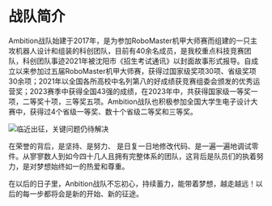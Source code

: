# 战队简介

Ambition战队始建于2017年，是为参加RoboMaster机甲大师赛而组建的一只主攻机器人设计和组装的科创团队，目前有40余名成员，是我校重点科技竞赛团队，科创团队事迹2021年被沈阳市《招生考试通讯》以封面故事形式报导。自成立以来参加过五届RoboMaster机甲大师赛，获得过国家级奖项30项、省级奖项30余项；2021年以全国各所高校中名列第八的好成绩获竞赛组委会颁发的优秀运营奖；2023赛季中获得全国43强的成绩，在2023年中，共获得国家级一等奖一项，二等奖十项，三等奖五项。Ambition战队也积极参加全国大学生电子设计大赛中，获得过4个省级一等奖、数十个省级二等奖和三等奖。

![临近出征，关键问题仍待解决](/team_introduction/TXL.jpg)  

在荣誉的背后，是坚持、是努力、 是日复一日地修改代码、是一遍一遍地调试零件。从寥寥数人到如今四十几人且拥有完整体系的团队，这背后是队员们的执着努力，是对梦想始终如一的热爱和尊重。

在以后的日子里，Anbition战队不忘初心，持续蓄力，能带着梦想，越走越远！以后的每一步都将会是新的开始、新的征途。